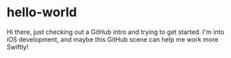 # hello-world
Hi there, just checking out a GitHub intro and trying to get started. I'm into iOS development, and maybe this GitHub scene can help me work more Swiftly! 
